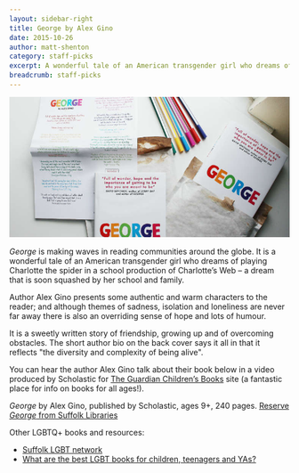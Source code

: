 ```yaml
---
layout: sidebar-right
title: George by Alex Gino
date: 2015-10-26
author: matt-shenton
category: staff-picks
excerpt: A wonderful tale of an American transgender girl who dreams of playing Charlotte the spider in a school production of Charlotte’s Web.
breadcrumb: staff-picks
---
```


![George by Alex Gino](/images/featured/featured-george.jpg)

<cite>George</cite> is making waves in reading communities around the globe. It is a wonderful tale of an American transgender girl who dreams of playing Charlotte the spider in a school production of Charlotte’s Web – a dream that is soon squashed by her school and family.

Author Alex Gino presents some authentic and warm characters to the reader; and although themes of sadness, isolation and loneliness are never far away there is also an overriding sense of hope and lots of humour.

It is a sweetly written story of friendship, growing up and of overcoming obstacles. The short author bio on the back cover says it all in that it reflects "the diversity and complexity of being alive".

You can hear the author Alex Gino talk about their book below in a video produced by Scholastic for [The Guardian Children&#8217;s Books](http://www.theguardian.com/childrens-books-site) site (a fantastic place for info on books for all ages!).

<cite>George</cite> by Alex Gino, published by Scholastic, ages 9+, 240 pages. [Reserve <cite>George</cite> from Suffolk Libraries](https://suffolk.spydus.co.uk/cgi-bin/spydus.exe/ENQ/OPAC/BIBENQ/1022162?QRY=CTIBIB%3C%20IRN(464266)&QRYTEXT=George)

Other LGBTQ+ books and resources:

  * [Suffolk LGBT network](http://www.suffolklgbtnetwork.org.uk/)
  * [What are the best LGBT books for children, teenagers and YAs?](http://www.theguardian.com/childrens-books-site/2014/may/12/best-lgbt-books-children-teenagers-yas)
